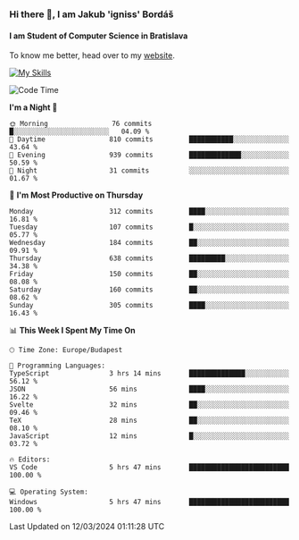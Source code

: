### Hi there 👋, I am Jakub 'igniss' Bordáš

#### I am Student of Computer Science in Bratislava
To know me better, head over to my [website](https://bordas.sk).

[![My Skills](https://skillicons.dev/icons?i=js,html,css,figma,svelte,java,kotlin,python,postgresql,typescript,nest,nodejs)](https://bordas.sk)


<!--START_SECTION:waka-->
![Code Time](http://img.shields.io/badge/Code%20Time-1%2C423%20hrs-blue)

**I'm a Night 🦉** 

```text
🌞 Morning                76 commits          █░░░░░░░░░░░░░░░░░░░░░░░░   04.09 % 
🌆 Daytime                810 commits         ███████████░░░░░░░░░░░░░░   43.64 % 
🌃 Evening                939 commits         █████████████░░░░░░░░░░░░   50.59 % 
🌙 Night                  31 commits          ░░░░░░░░░░░░░░░░░░░░░░░░░   01.67 % 
```
📅 **I'm Most Productive on Thursday** 

```text
Monday                   312 commits         ████░░░░░░░░░░░░░░░░░░░░░   16.81 % 
Tuesday                  107 commits         █░░░░░░░░░░░░░░░░░░░░░░░░   05.77 % 
Wednesday                184 commits         ██░░░░░░░░░░░░░░░░░░░░░░░   09.91 % 
Thursday                 638 commits         █████████░░░░░░░░░░░░░░░░   34.38 % 
Friday                   150 commits         ██░░░░░░░░░░░░░░░░░░░░░░░   08.08 % 
Saturday                 160 commits         ██░░░░░░░░░░░░░░░░░░░░░░░   08.62 % 
Sunday                   305 commits         ████░░░░░░░░░░░░░░░░░░░░░   16.43 % 
```


📊 **This Week I Spent My Time On** 

```text
🕑︎ Time Zone: Europe/Budapest

💬 Programming Languages: 
TypeScript               3 hrs 14 mins       ██████████████░░░░░░░░░░░   56.12 % 
JSON                     56 mins             ████░░░░░░░░░░░░░░░░░░░░░   16.22 % 
Svelte                   32 mins             ██░░░░░░░░░░░░░░░░░░░░░░░   09.46 % 
TeX                      28 mins             ██░░░░░░░░░░░░░░░░░░░░░░░   08.10 % 
JavaScript               12 mins             █░░░░░░░░░░░░░░░░░░░░░░░░   03.72 % 

🔥 Editors: 
VS Code                  5 hrs 47 mins       █████████████████████████   100.00 % 

💻 Operating System: 
Windows                  5 hrs 47 mins       █████████████████████████   100.00 % 
```


 Last Updated on 12/03/2024 01:11:28 UTC
<!--END_SECTION:waka-->

